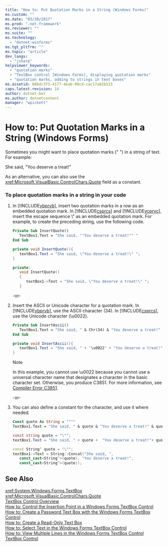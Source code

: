 ```yaml
---
title: "How to: Put Quotation Marks in a String (Windows Forms)"
ms.custom: ""
ms.date: "03/30/2017"
ms.prod: ".net-framework"
ms.reviewer: ""
ms.suite: ""
ms.technology: 
  - "dotnet-winforms"
ms.tgt_pltfrm: ""
ms.topic: "article"
dev_langs: 
  - "jsharp"
helpviewer_keywords: 
  - "quotation marks"
  - "TextBox control [Windows Forms], displaying quotation marks"
  - "quotation marks, adding to strings in text boxes"
ms.assetid: 68bdc3f3-4177-4eab-99cd-cac17a82b515
caps.latest.revision: 14
author: dotnet-bot
ms.author: dotnetcontent
manager: "wpickett"
---
```

# How to: Put Quotation Marks in a String (Windows Forms)
Sometimes you might want to place quotation marks (" ") in a string of text. For example:  
  
 She said, "You deserve a treat!"  
  
 As an alternative, you can also use the <xref:Microsoft.VisualBasic.ControlChars.Quote> field as a constant.  
  
### To place quotation marks in a string in your code  
  
1.  In [!INCLUDE[vbprvb](../../../../includes/vbprvb-md.md)], insert two quotation marks in a row as an embedded quotation mark. In [!INCLUDE[csprcs](../../../../includes/csprcs-md.md)] and [!INCLUDE[vcprvc](../../../../includes/vcprvc-md.md)], insert the escape sequence \\" as an embedded quotation mark. For example, to create the preceding string, use the following code.  
  
    ```vb  
    Private Sub InsertQuote()  
       TextBox1.Text = "She said, ""You deserve a treat!"" "  
    End Sub  
    ```  
  
    ```csharp  
    private void InsertQuote(){  
       textBox1.Text = "She said, \"You deserve a treat!\" ";  
    }  
    ```  
  
    ```cpp  
    private:  
       void InsertQuote()  
       {  
          textBox1->Text = "She said, \"You deserve a treat!\" ";  
       }  
    ```  
  
     -or-  
  
2.  Insert the ASCII or Unicode character for a quotation mark. In [!INCLUDE[vbprvb](../../../../includes/vbprvb-md.md)], use the ASCII character (34). In [!INCLUDE[csprcs](../../../../includes/csprcs-md.md)], use the Unicode character (\u0022).  
  
    ```vb  
    Private Sub InsertAscii()  
       TextBox1.Text = "She said, " & Chr(34) & "You deserve a treat!" & Chr(34)  
    End Sub  
    ```  
  
    ```csharp  
    private void InsertAscii(){  
       textBox1.Text = "She said, " + '\u0022' + "You deserve a treat!" + '\u0022';  
    }  
    ```  
  
    > [!NOTE]
    >  In this example, you cannot use \u0022 because you cannot use a universal character name that designates a character in the basic character set. Otherwise, you produce C3851. For more information, see [Compiler Error C3851](/cpp/error-messages/compiler-errors-2/compiler-error-c3851).  
  
     -or-  
  
3.  You can also define a constant for the character, and use it where needed.  
  
    ```vb  
    Const quote As String = """"  
    TextBox1.Text = "She said, " & quote & "You deserve a treat!" & quote  
    ```  
  
    ```csharp  
    const string quote = "\"";  
    textBox1.Text = "She said, " + quote +  "You deserve a treat!"+ quote ;  
    ```  
  
    ```cpp  
    const String^ quote = "\"";  
    textBox1->Text = String::Concat("She said, ",  
       const_cast<String^>(quote), "You deserve a treat!",  
       const_cast<String^>(quote));  
    ```  
  
## See Also  
 <xref:System.Windows.Forms.TextBox>   
 <xref:Microsoft.VisualBasic.ControlChars.Quote>   
 [TextBox Control Overview](../../../../docs/framework/winforms/controls/textbox-control-overview-windows-forms.md)   
 [How to: Control the Insertion Point in a Windows Forms TextBox Control](../../../../docs/framework/winforms/controls/how-to-control-the-insertion-point-in-a-windows-forms-textbox-control.md)   
 [How to: Create a Password Text Box with the Windows Forms TextBox Control](../../../../docs/framework/winforms/controls/how-to-create-a-password-text-box-with-the-windows-forms-textbox-control.md)   
 [How to: Create a Read-Only Text Box](../../../../docs/framework/winforms/controls/how-to-create-a-read-only-text-box-windows-forms.md)   
 [How to: Select Text in the Windows Forms TextBox Control](../../../../docs/framework/winforms/controls/how-to-select-text-in-the-windows-forms-textbox-control.md)   
 [How to: View Multiple Lines in the Windows Forms TextBox Control](../../../../docs/framework/winforms/controls/how-to-view-multiple-lines-in-the-windows-forms-textbox-control.md)   
 [TextBox Control](../../../../docs/framework/winforms/controls/textbox-control-windows-forms.md)
